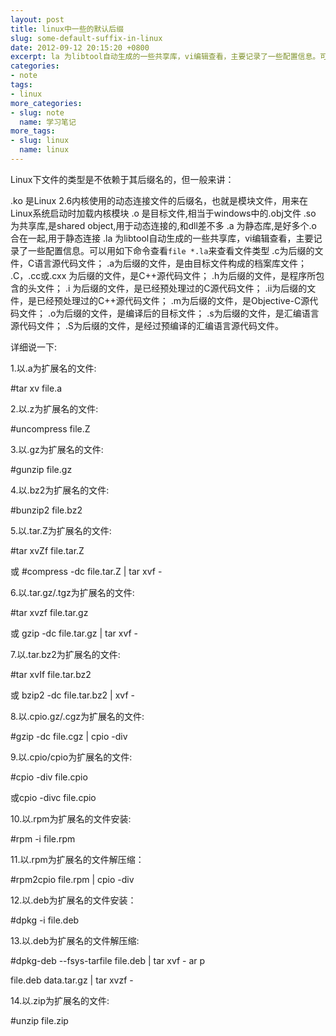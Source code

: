```yaml
---
layout: post
title: linux中一些的默认后缀
slug: some-default-suffix-in-linux
date: 2012-09-12 20:15:20 +0800
excerpt: la 为libtool自动生成的一些共享库，vi编辑查看，主要记录了一些配置信息。可以用如下命令查看file *.la来查看文件类型
categories:
- note
tags:
- linux
more_categories:
- slug: note
  name: 学习笔记
more_tags:
- slug: linux
  name: linux
---
```


Linux下文件的类型是不依赖于其后缀名的，但一般来讲：

.ko 是Linux 2.6内核使用的动态连接文件的后缀名，也就是模块文件，用来在Linux系统启动时加载内核模块
.o 是目标文件,相当于windows中的.obj文件
.so 为共享库,是shared object,用于动态连接的,和dll差不多
.a 为静态库,是好多个.o合在一起,用于静态连接
.la 为libtool自动生成的一些共享库，vi编辑查看，主要记录了一些配置信息。可以用如下命令查看`file *.la`来查看文件类型
.c为后缀的文件，C语言源代码文件；
.a为后缀的文件，是由目标文件构成的档案库文件；
.C，.cc或.cxx 为后缀的文件，是C++源代码文件；
.h为后缀的文件，是程序所包含的头文件；
.i 为后缀的文件，是已经预处理过的C源代码文件；
.ii为后缀的文件，是已经预处理过的C++源代码文件；
.m为后缀的文件，是Objective-C源代码文件；
.o为后缀的文件，是编译后的目标文件；
.s为后缀的文件，是汇编语言源代码文件；
.S为后缀的文件，是经过预编译的汇编语言源代码文件。

详细说一下:


1.以.a为扩展名的文件:

#tar xv file.a

2.以.z为扩展名的文件:

#uncompress file.Z

3.以.gz为扩展名的文件:

#gunzip file.gz

4.以.bz2为扩展名的文件:

#bunzip2 file.bz2

5.以.tar.Z为扩展名的文件:

#tar xvZf file.tar.Z

或 #compress -dc file.tar.Z | tar xvf -

6.以.tar.gz/.tgz为扩展名的文件:

#tar xvzf file.tar.gz

或 gzip -dc file.tar.gz | tar xvf -

7.以.tar.bz2为扩展名的文件:

#tar xvIf file.tar.bz2

或 bzip2 -dc file.tar.bz2 | xvf -

8.以.cpio.gz/.cgz为扩展名的文件:

#gzip -dc file.cgz | cpio -div

9.以.cpio/cpio为扩展名的文件:

#cpio -div file.cpio

或cpio -divc file.cpio

10.以.rpm为扩展名的文件安装:

#rpm -i file.rpm

11.以.rpm为扩展名的文件解压缩：

#rpm2cpio file.rpm | cpio -div

12.以.deb为扩展名的文件安装：

#dpkg -i file.deb

13.以.deb为扩展名的文件解压缩:

#dpkg-deb --fsys-tarfile file.deb | tar xvf - ar p

file.deb data.tar.gz | tar xvzf -

14.以.zip为扩展名的文件:

#unzip file.zip
